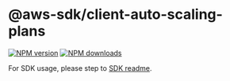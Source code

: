 # @aws-sdk/client-auto-scaling-plans

[![NPM version](https://img.shields.io/npm/v/@aws-sdk/client-auto-scaling-plans/rc.svg)](https://www.npmjs.com/package/@aws-sdk/client-auto-scaling-plans)
[![NPM downloads](https://img.shields.io/npm/dm/@aws-sdk/client-auto-scaling-plans.svg)](https://www.npmjs.com/package/@aws-sdk/client-auto-scaling-plans)

For SDK usage, please step to [SDK readme](https://github.com/aws/aws-sdk-js-v3).
